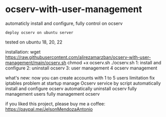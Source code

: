# ocserv-with-user-management
automaticly install and configure, fully control on ocserv
    
    
    deploy ocserv on ubuntu server
tested on ubuntu 18, 20, 22


installation:
wget https://raw.githubusercontent.com/alirezamarzban/ocserv-with-user-management/main/ocserv.sh
chmod +x ocserv.sh
./ocserv.sh
1: install and configure
2: uninstall ocserv
3: user management
4 ocserv management


what's new:
now you can create accounts with 1 to 5 users limitation
fix iptables problem at startup
manage Ocserv service by script
automatically install and configure ocserv
automatically uninstall ocserv
fully management users
fully management ocserv

if you liked this project, please buy me a coffee:
https://paypal.me/JelsonMendozaAntonio
